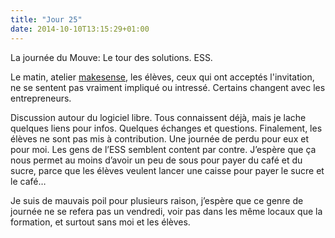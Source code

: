 ```yaml
---
title: "Jour 25"
date: 2014-10-10T13:15:29+01:00
---
```


La journée du Mouve: Le tour des solutions. ESS.

Le matin, atelier [makesense](https://www.makesense.org/), les élèves, ceux qui
ont acceptés l'invitation, ne se sentent pas vraiment impliqué ou intressé.
Certains changent avec les entrepreneurs.

Discussion autour du logiciel libre. Tous connaissent déjà, mais je lache
quelques liens pour infos. Quelques échanges et questions.  Finalement, les
élèves ne sont pas mis à contribution. Une journée de perdu pour eux et pour
moi. Les gens de l’ESS semblent content par contre. J’espère que ça nous permet
au moins d’avoir un peu de sous pour payer du café et du sucre, parce que les
élèves veulent lancer une caisse pour payer le sucre et le café…

Je suis de mauvais poil pour plusieurs raison, j’espère que ce genre de journée
ne se refera pas un vendredi, voir pas dans les même locaux que la formation,
et surtout sans moi et les élèves.
